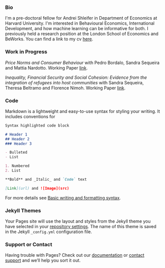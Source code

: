 
### Bio

I'm a pre-doctoral fellow for Andrei Shleifer in Department of Economics at Harvard University. I'm interested in Behavioural Economics, International Development, and how machine learning can be informative for both. I previously held a research position at the London School of Economics and BeWorks. You can find a link to my cv <a href="cv.pdf">here</a>.

### Work in Progress

_Price Norms and Consumer Behaviour_ with Pedro Bordalo, Sandra Sequeira and Mattia Nardotto. Working Paper <a href="cv.pdf">link</a>.

_Inequality, Financial Security and Social Cohesion: Evidence
from the integration of refugees into host communities_ with Sandra Sequeira, Theresa Beltramo and Florence Nimoh. Working Paper <a href="cv.pdf">link</a>.



### Code

Markdown is a lightweight and easy-to-use syntax for styling your writing. It includes conventions for

```markdown
Syntax highlighted code block

# Header 1
## Header 2
### Header 3

- Bulleted
- List

1. Numbered
2. List

**Bold** and _Italic_ and `Code` text

[Link](url) and ![Image](src)
```

For more details see [Basic writing and formatting syntax](https://docs.github.com/en/github/writing-on-github/getting-started-with-writing-and-formatting-on-github/basic-writing-and-formatting-syntax).

### Jekyll Themes

Your Pages site will use the layout and styles from the Jekyll theme you have selected in your [repository settings](https://github.com/MatthewAlexOBrien/MatthewAlexOBrien.github.io/settings/pages). The name of this theme is saved in the Jekyll `_config.yml` configuration file.

### Support or Contact

Having trouble with Pages? Check out our [documentation](https://docs.github.com/categories/github-pages-basics/) or [contact support](https://support.github.com/contact) and we’ll help you sort it out.

